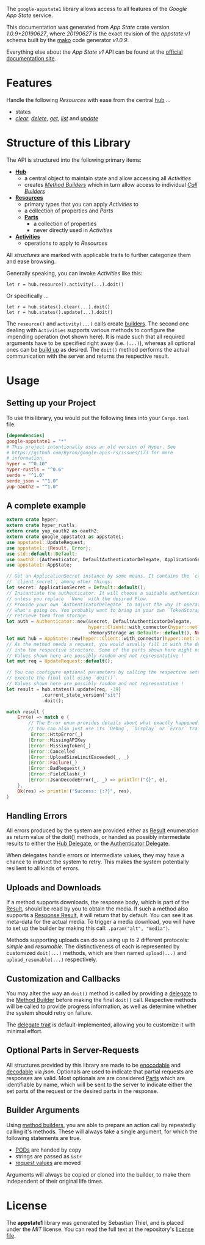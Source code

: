 <!---
DO NOT EDIT !
This file was generated automatically from 'src/mako/api/README.md.mako'
DO NOT EDIT !
-->
The `google-appstate1` library allows access to all features of the *Google App State* service.

This documentation was generated from *App State* crate version *1.0.9+20190627*, where *20190627* is the exact revision of the *appstate:v1* schema built by the [mako](http://www.makotemplates.org/) code generator *v1.0.9*.

Everything else about the *App State* *v1* API can be found at the
[official documentation site](https://developers.google.com/games/services/web/api/states).
# Features

Handle the following *Resources* with ease from the central [hub](https://docs.rs/google-appstate1/1.0.9+20190627/google_appstate1/struct.AppState.html) ... 

* states
 * [*clear*](https://docs.rs/google-appstate1/1.0.9+20190627/google_appstate1/struct.StateClearCall.html), [*delete*](https://docs.rs/google-appstate1/1.0.9+20190627/google_appstate1/struct.StateDeleteCall.html), [*get*](https://docs.rs/google-appstate1/1.0.9+20190627/google_appstate1/struct.StateGetCall.html), [*list*](https://docs.rs/google-appstate1/1.0.9+20190627/google_appstate1/struct.StateListCall.html) and [*update*](https://docs.rs/google-appstate1/1.0.9+20190627/google_appstate1/struct.StateUpdateCall.html)




# Structure of this Library

The API is structured into the following primary items:

* **[Hub](https://docs.rs/google-appstate1/1.0.9+20190627/google_appstate1/struct.AppState.html)**
    * a central object to maintain state and allow accessing all *Activities*
    * creates [*Method Builders*](https://docs.rs/google-appstate1/1.0.9+20190627/google_appstate1/trait.MethodsBuilder.html) which in turn
      allow access to individual [*Call Builders*](https://docs.rs/google-appstate1/1.0.9+20190627/google_appstate1/trait.CallBuilder.html)
* **[Resources](https://docs.rs/google-appstate1/1.0.9+20190627/google_appstate1/trait.Resource.html)**
    * primary types that you can apply *Activities* to
    * a collection of properties and *Parts*
    * **[Parts](https://docs.rs/google-appstate1/1.0.9+20190627/google_appstate1/trait.Part.html)**
        * a collection of properties
        * never directly used in *Activities*
* **[Activities](https://docs.rs/google-appstate1/1.0.9+20190627/google_appstate1/trait.CallBuilder.html)**
    * operations to apply to *Resources*

All *structures* are marked with applicable traits to further categorize them and ease browsing.

Generally speaking, you can invoke *Activities* like this:

```Rust,ignore
let r = hub.resource().activity(...).doit()
```

Or specifically ...

```ignore
let r = hub.states().clear(...).doit()
let r = hub.states().update(...).doit()
```

The `resource()` and `activity(...)` calls create [builders][builder-pattern]. The second one dealing with `Activities` 
supports various methods to configure the impending operation (not shown here). It is made such that all required arguments have to be 
specified right away (i.e. `(...)`), whereas all optional ones can be [build up][builder-pattern] as desired.
The `doit()` method performs the actual communication with the server and returns the respective result.

# Usage

## Setting up your Project

To use this library, you would put the following lines into your `Cargo.toml` file:

```toml
[dependencies]
google-appstate1 = "*"
# This project intentionally uses an old version of Hyper. See
# https://github.com/Byron/google-apis-rs/issues/173 for more
# information.
hyper = "^0.10"
hyper-rustls = "^0.6"
serde = "^1.0"
serde_json = "^1.0"
yup-oauth2 = "^1.0"
```

## A complete example

```Rust
extern crate hyper;
extern crate hyper_rustls;
extern crate yup_oauth2 as oauth2;
extern crate google_appstate1 as appstate1;
use appstate1::UpdateRequest;
use appstate1::{Result, Error};
use std::default::Default;
use oauth2::{Authenticator, DefaultAuthenticatorDelegate, ApplicationSecret, MemoryStorage};
use appstate1::AppState;

// Get an ApplicationSecret instance by some means. It contains the `client_id` and 
// `client_secret`, among other things.
let secret: ApplicationSecret = Default::default();
// Instantiate the authenticator. It will choose a suitable authentication flow for you, 
// unless you replace  `None` with the desired Flow.
// Provide your own `AuthenticatorDelegate` to adjust the way it operates and get feedback about 
// what's going on. You probably want to bring in your own `TokenStorage` to persist tokens and
// retrieve them from storage.
let auth = Authenticator::new(&secret, DefaultAuthenticatorDelegate,
                              hyper::Client::with_connector(hyper::net::HttpsConnector::new(hyper_rustls::TlsClient::new())),
                              <MemoryStorage as Default>::default(), None);
let mut hub = AppState::new(hyper::Client::with_connector(hyper::net::HttpsConnector::new(hyper_rustls::TlsClient::new())), auth);
// As the method needs a request, you would usually fill it with the desired information
// into the respective structure. Some of the parts shown here might not be applicable !
// Values shown here are possibly random and not representative !
let mut req = UpdateRequest::default();

// You can configure optional parameters by calling the respective setters at will, and
// execute the final call using `doit()`.
// Values shown here are possibly random and not representative !
let result = hub.states().update(req, -39)
             .current_state_version("sit")
             .doit();

match result {
    Err(e) => match e {
        // The Error enum provides details about what exactly happened.
        // You can also just use its `Debug`, `Display` or `Error` traits
         Error::HttpError(_)
        |Error::MissingAPIKey
        |Error::MissingToken(_)
        |Error::Cancelled
        |Error::UploadSizeLimitExceeded(_, _)
        |Error::Failure(_)
        |Error::BadRequest(_)
        |Error::FieldClash(_)
        |Error::JsonDecodeError(_, _) => println!("{}", e),
    },
    Ok(res) => println!("Success: {:?}", res),
}

```
## Handling Errors

All errors produced by the system are provided either as [Result](https://docs.rs/google-appstate1/1.0.9+20190627/google_appstate1/enum.Result.html) enumeration as return value of 
the doit() methods, or handed as possibly intermediate results to either the 
[Hub Delegate](https://docs.rs/google-appstate1/1.0.9+20190627/google_appstate1/trait.Delegate.html), or the [Authenticator Delegate](https://docs.rs/yup-oauth2/*/yup_oauth2/trait.AuthenticatorDelegate.html).

When delegates handle errors or intermediate values, they may have a chance to instruct the system to retry. This 
makes the system potentially resilient to all kinds of errors.

## Uploads and Downloads
If a method supports downloads, the response body, which is part of the [Result](https://docs.rs/google-appstate1/1.0.9+20190627/google_appstate1/enum.Result.html), should be
read by you to obtain the media.
If such a method also supports a [Response Result](https://docs.rs/google-appstate1/1.0.9+20190627/google_appstate1/trait.ResponseResult.html), it will return that by default.
You can see it as meta-data for the actual media. To trigger a media download, you will have to set up the builder by making
this call: `.param("alt", "media")`.

Methods supporting uploads can do so using up to 2 different protocols: 
*simple* and *resumable*. The distinctiveness of each is represented by customized 
`doit(...)` methods, which are then named `upload(...)` and `upload_resumable(...)` respectively.

## Customization and Callbacks

You may alter the way an `doit()` method is called by providing a [delegate](https://docs.rs/google-appstate1/1.0.9+20190627/google_appstate1/trait.Delegate.html) to the 
[Method Builder](https://docs.rs/google-appstate1/1.0.9+20190627/google_appstate1/trait.CallBuilder.html) before making the final `doit()` call. 
Respective methods will be called to provide progress information, as well as determine whether the system should 
retry on failure.

The [delegate trait](https://docs.rs/google-appstate1/1.0.9+20190627/google_appstate1/trait.Delegate.html) is default-implemented, allowing you to customize it with minimal effort.

## Optional Parts in Server-Requests

All structures provided by this library are made to be [enocodable](https://docs.rs/google-appstate1/1.0.9+20190627/google_appstate1/trait.RequestValue.html) and 
[decodable](https://docs.rs/google-appstate1/1.0.9+20190627/google_appstate1/trait.ResponseResult.html) via *json*. Optionals are used to indicate that partial requests are responses 
are valid.
Most optionals are are considered [Parts](https://docs.rs/google-appstate1/1.0.9+20190627/google_appstate1/trait.Part.html) which are identifiable by name, which will be sent to 
the server to indicate either the set parts of the request or the desired parts in the response.

## Builder Arguments

Using [method builders](https://docs.rs/google-appstate1/1.0.9+20190627/google_appstate1/trait.CallBuilder.html), you are able to prepare an action call by repeatedly calling it's methods.
These will always take a single argument, for which the following statements are true.

* [PODs][wiki-pod] are handed by copy
* strings are passed as `&str`
* [request values](https://docs.rs/google-appstate1/1.0.9+20190627/google_appstate1/trait.RequestValue.html) are moved

Arguments will always be copied or cloned into the builder, to make them independent of their original life times.

[wiki-pod]: http://en.wikipedia.org/wiki/Plain_old_data_structure
[builder-pattern]: http://en.wikipedia.org/wiki/Builder_pattern
[google-go-api]: https://github.com/google/google-api-go-client

# License
The **appstate1** library was generated by Sebastian Thiel, and is placed 
under the *MIT* license.
You can read the full text at the repository's [license file][repo-license].

[repo-license]: https://github.com/Byron/google-apis-rsblob/master/LICENSE.md
